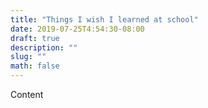 ```yaml
---
title: "Things I wish I learned at school"
date: 2019-07-25T4:54:30-08:00
draft: true
description: ""
slug: ""
math: false
---
```


Content
